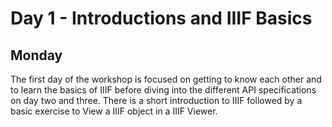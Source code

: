# Day 1 - Introductions and IIIF Basics
## Monday 

The first day of the workshop is focused on getting to know each other and to learn the basics of IIIF before diving into the different API specifications on day two and three. There is a short introduction to IIIF followed by a basic exercise to View a IIIF object in a IIIF Viewer.
